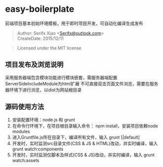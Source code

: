 # easy-boilerplate

前端项目基本初始环境模板，用于即时项目开发，可自动化编译生成发布  

> Author: Serifx Xiao &lt;Serifx@outlook.com&gt;  
> CreateDate: 2015/12/11  

> Licensed under the MIT license  

## 项目发布及浏览说明

采用服务器端包含模块功能进行模块嵌套，需服务器端配置ServerSideIncludeModule为html扩展
不可直接双击页面文件浏览，需要在服务器环境下进行浏览，以dist为网站根目录

## 源码使用方法

1. 安装配置环境：node.js 和 grunt
2. 在命令行环境下，在项目根目录输入命令： npm install，安装项目依赖node modules
3. 进入Gruntfile.js所在目录下，编译所有文件，输入 grunt [|default]
4. 开发时，实时监测src目录文件(CSS & JS & HTML)改动，并实时编译，输入 grunt watch:components
5. 开发时，实时监测仅脚本及样式(CSS & JS)改动，并实时编译，输入 grunt watch:assets
